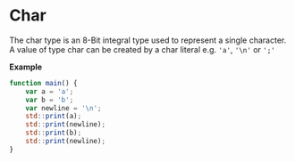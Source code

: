 # Char

The char type is an 8-Bit integral type used to represent a single character.
A value of type char can be created by a char literal e.g. `'a'`, `'\n'` or `';'` 

**Example**
```js
function main() {
	var a = 'a';
	var b = 'b';
	var newline = '\n';
	std::print(a);
	std::print(newline);
	std::print(b);
	std::print(newline);
}
```